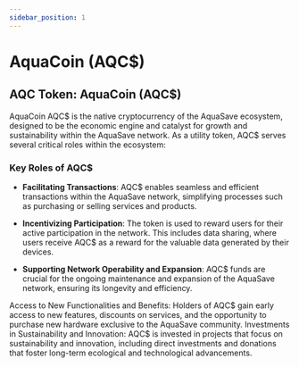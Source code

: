 ```yaml
---
sidebar_position: 1
---
```


# AquaCoin (AQC$)
## AQC Token: AquaCoin (AQC$)

AquaCoin AQC$ is the native cryptocurrency of the AquaSave ecosystem, designed to be the economic engine and catalyst for growth and sustainability within the AquaSave network. As a utility token, AQC$ serves several critical roles within the ecosystem:

### Key Roles of AQC$

- **Facilitating Transactions**: AQC$ enables seamless and efficient transactions within the AquaSave network, simplifying processes such as purchasing or selling services and products.

- **Incentivizing Participation**: The token is used to reward users for their active participation in the network. This includes data sharing, where users receive AQC$ as a reward for the valuable data generated by their devices.

- **Supporting Network Operability and Expansion**: AQC$ funds are crucial for the ongoing maintenance and expansion of the AquaSave network, ensuring its longevity and efficiency.

Access to New Functionalities and Benefits: Holders of AQC$ gain early access to new features, discounts on services, and the opportunity to purchase new hardware exclusive to the AquaSave community.
Investments in Sustainability and Innovation: AQC$ is invested in projects that focus on sustainability and innovation, including direct investments and donations that foster long-term ecological and technological advancements.